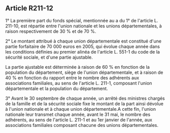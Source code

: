 ## Article R211-12

1° La première part du fonds spécial, mentionnée au a du 1° de l'article L. 211-10, est répartie entre l'union
nationale et les unions départementales, à raison respectivement de 30 % et de 70 %.

2° Le montant attribué à chaque union départementale est constitué d'une partie forfaitaire de 70 000 euros
en 2005, qui évolue chaque année dans les conditions définies au premier alinéa de l'article L. 551-1 du code
de la sécurité sociale, et d'une partie ajustable.

La partie ajustable est déterminée à raison de 60 % en fonction de la population du département, siège
de l'union départementale, et à raison de 40 % en fonction du rapport entre le nombre des adhérents aux
associations familiales, au sens de l'article L. 211-1, composant l'union départementale et la population du
département.

3° Avant le 30 septembre de chaque année, un arrêté des ministres chargés de la famille et de la sécurité
sociale fixe le montant de la part ainsi dévolue à l'union nationale et à chaque union départementale.A
cette fin, l'union nationale leur transmet chaque année, avant le 31 mai, le nombre des adhérents, au sens
de l'article L. 211-1 et au 1er janvier de l'année, aux associations familiales composant chacune des unions
départementales.

